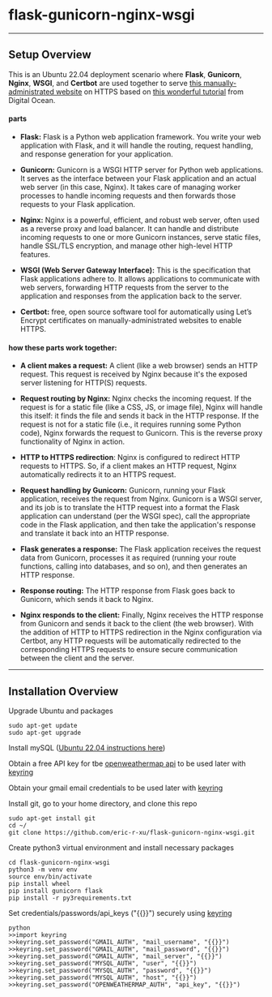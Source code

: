 # **flask-gunicorn-nginx-wsgi**
________________
## Setup Overview

This is an Ubuntu 22.04 deployment scenario where **Flask**, **Gunicorn**, **Nginx**, **WSGI**, and **Certbot** are used together to serve [this manually-administrated website](https://app.ericrxu.com) on HTTPS based on [this wonderful tutorial](https://www.digitalocean.com/community/tutorials/how-to-serve-flask-applications-with-gunicorn-and-nginx-on-ubuntu-22-04) from Digital Ocean.


#### parts
- **Flask:** Flask is a Python web application framework. You write your web application with Flask, and it will handle the routing, request handling, and response generation for your application.

- **Gunicorn:** Gunicorn is a WSGI HTTP server for Python web applications. It serves as the interface between your Flask application and an actual web server (in this case, Nginx). It takes care of managing worker processes to handle incoming requests and then forwards those requests to your Flask application.

- **Nginx:** Nginx is a powerful, efficient, and robust web server, often used as a reverse proxy and load balancer. It can handle and distribute incoming requests to one or more Gunicorn instances, serve static files, handle SSL/TLS encryption, and manage other high-level HTTP features.

- **WSGI (Web Server Gateway Interface):** This is the specification that Flask applications adhere to. It allows applications to communicate with web servers, forwarding HTTP requests from the server to the application and responses from the application back to the server.

- **Certbot:**  free, open source software tool for automatically using Let’s Encrypt certificates on manually-administrated websites to enable HTTPS.


#### how these parts work together:


- **A client makes a request:** A client (like a web browser) sends an HTTP request. This request is received by Nginx because it's the exposed server listening for HTTP(S) requests.

- **Request routing by Nginx:** Nginx checks the incoming request. If the request is for a static file (like a CSS, JS, or image file), Nginx will handle this itself: it finds the file and sends it back in the HTTP response. If the request is not for a static file (i.e., it requires running some Python code), Nginx forwards the request to Gunicorn. This is the reverse proxy functionality of Nginx in action.

- **HTTP to HTTPS redirection**: Nginx is configured to redirect HTTP requests to HTTPS. So, if a client makes an HTTP request, Nginx automatically redirects it to an HTTPS request.

- **Request handling by Gunicorn:** Gunicorn, running your Flask application, receives the request from Nginx. Gunicorn is a WSGI server, and its job is to translate the HTTP request into a format the Flask application can understand (per the WSGI spec), call the appropriate code in the Flask application, and then take the application's response and translate it back into an HTTP response.

- **Flask generates a response:** The Flask application receives the request data from Gunicorn, processes it as required (running your route functions, calling into databases, and so on), and then generates an HTTP response.

- **Response routing:** The HTTP response from Flask goes back to Gunicorn, which sends it back to Nginx.

- **Nginx responds to the client:** Finally, Nginx receives the HTTP response from Gunicorn and sends it back to the client (the web browser).  With the addition of HTTP to HTTPS redirection in the Nginx configuration via Certbot, any HTTP requests will be automatically redirected to the corresponding HTTPS requests to ensure secure communication between the client and the server.


________________

## Installation Overview

Upgrade Ubuntu and packages

    sudo apt-get update
    sudo apt-get upgrade

Install mySQL ([Ubuntu 22.04 instructions here](https://www.digitalocean.com/community/tutorials/how-to-install-mysql-on-ubuntu-22-04))

Obtain a free API key for tbe [openweathermap api](https://home.openweathermap.org/api_keys) to be used later with [keyring](https://pypi.org/project/keyring/)

Obtain your gmail email credentials to be used later with [keyring](https://pypi.org/project/keyring/)

Install git, go to your home directory, and clone this repo

    sudo apt-get install git
    cd ~/
    git clone https://github.com/eric-r-xu/flask-gunicorn-nginx-wsgi.git
    
Create python3 virtual environment and install necessary packages
    
    cd flask-gunicorn-nginx-wsgi
    python3 -m venv env
    source env/bin/activate
    pip install wheel
    pip install gunicorn flask
    pip install -r py3requirements.txt
    
Set credentials/passwords/api_keys ("{{}}") securely using [keyring](https://pypi.org/project/keyring/)

    python
    >>import keyring
    >>keyring.set_password("GMAIL_AUTH", "mail_username", "{{}}")
    >>keyring.set_password("GMAIL_AUTH", "mail_password", "{{}}")
    >>keyring.set_password("GMAIL_AUTH", "mail_server", "{{}}")
    >>keyring.set_password("MYSQL_AUTH", "user", "{{}}")
    >>keyring.set_password("MYSQL_AUTH", "password", "{{}}")
    >>keyring.set_password("MYSQL_AUTH", "host", "{{}}")
    >>keyring.set_password("OPENWEATHERMAP_AUTH", "api_key", "{{}}")

